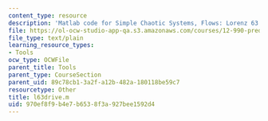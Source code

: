 ```yaml
---
content_type: resource
description: 'Matlab code for Simple Chaotic Systems, Flows: Lorenz 63'
file: https://ol-ocw-studio-app-qa.s3.amazonaws.com/courses/12-990-prediction-and-predictability-in-the-atmosphere-and-oceans-spring-2003/970ef8f9b4e7b6538f3a927bee1592d4_l63drive.m
file_type: text/plain
learning_resource_types:
- Tools
ocw_type: OCWFile
parent_title: Tools
parent_type: CourseSection
parent_uid: 89c78cb1-3a2f-a12b-482a-180118be59c7
resourcetype: Other
title: l63drive.m
uid: 970ef8f9-b4e7-b653-8f3a-927bee1592d4
---
```

